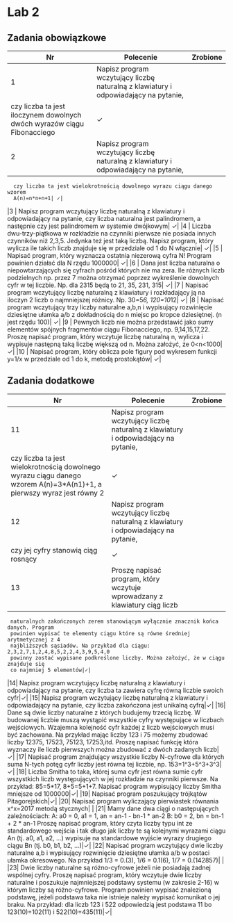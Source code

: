 # Lab 2

## Zadania obowiązkowe

| Nr| Polecenie |Zrobione |
|--|--|--|
|1 |  Napisz program wczytujący liczbę naturalną z klawiatury i odpowiadający na pytanie,
     czy liczba ta jest iloczynem dowolnych dwóch wyrazów ciągu Fibonacciego | ✓|
|2 |  Napisz program wczytujący liczbę naturalną z klawiatury i odpowiadający na pytanie,
      czy liczba ta jest wielokrotnością dowolnego wyrazu ciągu danego wzorem
      A(n)=n*n+n+1| ✓|
|3 |  Napisz program wczytujący liczbę naturalną z klawiatury i odpowiadający na pytanie,
      czy liczba naturalna jest palindromem, a następnie czy jest palindromem w systemie
      dwójkowym| ✓|
|4 |  Liczba dwu-trzy-piątkowa w rozkładzie na czynniki pierwsze nie posiada innych
      czynników niż 2,3,5. Jedynka też jest taką liczbą. Napisz program, który wylicza
      ile takich liczb znajduje się w przedziale od 1 do N włącznie| ✓|
|5 |  Napisać program, który wyznacza ostatnia niezerową cyfra N! Program powinien
      działać dla N rzędu 1000000| ✓|
|6 |  Dana jest liczba naturalna o niepowtarzających się cyfrach pośród których nie ma
      zera. Ile różnych liczb podzielnych np. przez 7 można otrzymać poprzez
      wykreślenie dowolnych cyfr w tej liczbie. Np. dla 2315 będą to 21, 35, 231, 315| ✓|
|7 |  Napisać program wczytujący liczbę naturalną z klawiatury i rozkładający ją na
      iloczyn 2 liczb o najmniejszej różnicy. Np. 30=5*6, 120=10*12| ✓|
|8 |  Napisać program wczytujący trzy liczby naturalne a,b,n i wypisujący rozwinięcie
      dziesiętne ułamka a/b z dokładnością do n miejsc po kropce dziesiętnej. (n jest
      rzędu 100)| ✓|
|9 |  Pewnych liczb nie można przedstawić jako sumy elementów spójnych fragmentów ciągu
      Fibonacciego, np. 9,14,15,17,22. Proszę napisać program, który wczytuje liczbę
      naturalną n, wylicza i wypisuje następną taką liczbę większą od n. Można założyć,
      że 0<n<1000| ✓|
|10 |   Napisać program, który oblicza pole figury pod wykresem funkcji y=1/x w przedziale
       od 1 do k, metodą prostokątów| ✓|
       
## Zadania dodatkowe
| Nr| Polecenie |Zrobione |
|--|--|--|
|11| Napisz program wczytujący liczbę naturalną z klawiatury i odpowiadający na pytanie,
     czy liczba ta jest wielokrotnością dowolnego wyrazu ciągu danego wzorem A(n)=3*A(n1)+1, a pierwszy wyraz jest równy 2|✓|
|12|  Napisz program wczytujący liczbę naturalną z klawiatury i odpowiadający na pytanie,
     czy jej cyfry stanowią ciąg rosnący|✓|
|13| Proszę napisać program, który wczytuje wprowadzany z klawiatury ciąg liczb
     naturalnych zakończonych zerem stanowiącym wyłącznie znacznik końca danych. Program
     powinien wypisać te elementy ciągu które są równe średniej arytmetycznej z 4
     najbliższych sąsiadów. Na przykład dla ciągu: 2,3,2,7,1,2,4,8,5,2,2,4,3,9,5,4,0
     powinny zostać wypisane podkreślone liczby. Można założyć, że w ciągu znajduje się
     co najmniej 5 elementów|✓|
|14| Napisz program wczytujący liczbę naturalną z klawiatury i odpowiadający na pytanie,
     czy liczba ta zawiera cyfrę równą liczbie swoich cyfr|✓|
|15| Napisz program wczytujący liczbę naturalną z klawiatury i odpowiadający na pytanie,
     czy liczba zakończona jest unikalną cyfrą|✓|
|16| Dane są dwie liczby naturalne z których budujemy trzecią liczbę. W budowanej
     liczbie muszą wystąpić wszystkie cyfry występujące w liczbach wejściowych.
     Wzajemna kolejność cyfr każdej z liczb wejściowych musi być zachowana. Na przykład
     mając liczby 123 i 75 możemy zbudować liczby 12375, 17523, 75123, 17253,itd. Proszę
     napisać funkcję która wyznaczy ile liczb pierwszych można zbudować z dwóch zadanych 
     liczb|✓|
|17|  Napisać program znajdujący wszystkie liczby N-cyfrowe dla których suma N-tych potęg
     cyfr liczby jest równa tej liczbie, np. 153=1^3+5^3+3^3|✓|
|18| Liczba Smitha to taka, której suma cyfr jest równa sumie cyfr wszystkich liczb
     występujących w jej rozkładzie na czynniki pierwsze. Na przykład: 85=5*17,
     8+5=5+1+7. Napisać program wypisujący liczby Smitha mniejsze od 1000000|✓|
|19| Napisać program poszukujący trójkątów Pitagorejskich|✓|
|20|  Napisać program wyliczający pierwiastek równania x^x=2017 metodą stycznych| |
|21| Mamy dane dwa ciągi o następujących zależnościach:
     A: a0 = 0, a1 = 1, an = an-1 - bn-1 * an-2
     B: b0 = 2, bn = bn-1 + 2 * an-1
     Proszę napisać program, który czyta liczby typu int ze standardowego wejścia i tak
     długo jak liczby te są kolejnymi wyrazami ciągu An (tj. a0, a1, a2, ...) wypisuje na
     standardowe wyjście wyrazy drugiego ciągu Bn (tj. b0, b1, b2, ...)|✓|
|22| Napisać program wczytujący dwie liczby naturalne a,b i wypisujący rozwinięcie
     dziesiętne ułamka a/b w postaci ułamka okresowego. Na przykład 1/3 = 0.(3), 1/6 =
     0.1(6), 1/7 = 0.(142857)| |
|23| Dwie liczby naturalne są różno-cyfrowe jeżeli nie posiadają żadnej wspólnej cyfry.
     Proszę napisać program, który wczytuje dwie liczby naturalne i poszukuje
     najmniejszej podstawy systemu (w zakresie 2-16) w którym liczby są różno-cyfrowe.
     Program powinien wypisać znalezioną podstawę, jeżeli podstawa taka nie istnieje
     należy wypisać komunikat o jej braku. Na przykład: dla liczb 123 i 522 odpowiedzią
     jest podstawa 11 bo 123(10)=102(11) i 522(10)=435(11)|✓|
